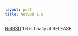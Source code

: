 ```yaml
--- 
layout: post
title: NetBSD 1.6
---
```


[NetBSD](http://www.netbsd.org) 1.6 is finally at RELEASE.

